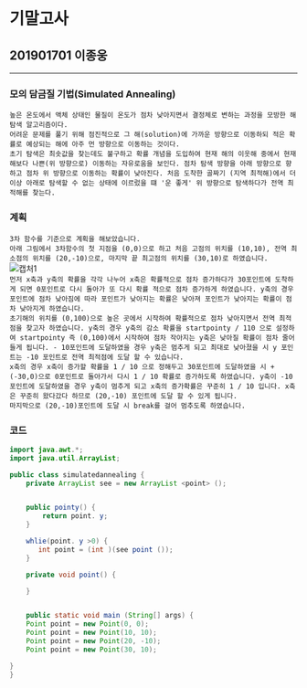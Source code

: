 

# 기말고사  

## 201901701 이종웅  

---  
### 모의 담금질 기법(Simulated Annealing)  

`높은 온도에서 액체 상태인 물질이 온도가 점차 낮아지면서 결정체로 변하는 과정을 모방한 해 탐색 알고리즘이다.`  
`어려운 문제를 풀기 위해 점진적으로 그 해(solution)에 가까운 방향으로 이동하되 적은 확률로 예상되는 해에 아주 먼 방향으로 이동하는 것이다.`  
`초기 탐색은 최솟값을 찾는데도 불구하고 확률 개념을 도입하여 현재 해의 이웃해 중에서 현재 해보다 나쁜(위 방향으로) 이동하는 자유로움을 보인다. 점차 탐색 방향을 아래 방향으로 향하고 점차 위 방향으로 이동하는 확률이 낮아진다. 처음 도착한 골짜기 (지역 최적해)에서 더 이상 아래로 탐색할 수 없는 상태에 이르렀을 떄 '운 좋게' 위 방향으로 탐색하다가 전역 최적해를 찾는다.`  

### 계획

`3차 함수를 기준으로 계획을 해보았습니다.`  
`아래 그림에서 3차함수의 첫 지점을 (0,0)으로 하고 처음 고점의 위치를 (10,10), 전역 최소점의 위치를 (20,-10)으로, 마지막 끝 최고점의 위치를 (30,10)로 하였습니다.`  
![캡처1](https://user-images.githubusercontent.com/80937145/121676697-e69d6000-caef-11eb-8805-2cde384cc0e5.PNG)  
`먼저 x축과 y축의 확률을 각각 나누어 x축은 확률적으로 점차 증가하다가 30포인트에 도착하게 되면 0포인트로 다시 돌아가 또 다시 확률 적으로 점차 증가하게 하였습니다. y축의 경우 포인트에 점차 낮아짐에 따라 포인트가 낮아지는 확률은 낮아져 포인트가 낮아지는 확률이 점차 낮아지게 하였습니다.`  
`초기해의 위치를 (0,100)으로 높은 곳에서 시작하여 확률적으로 점차 낮아지면서 전역 최적점을 찾고자 하였습니다. y축의 경우 y축의 감소 확률을 startpointy / 110 으로 설정하여 startpointy 즉 (0,100)에서 시작하여 점차 작아지는 y축은 낮아질 확률이 점차 줄어들게 됩니다. - 10포인트에 도달하였을 경우 y축은 멈추게 되고 최대로 낮아졌을 시 y 포인트는 -10 포인트로 전역 최적점에 도달 할 수 있습니다. `  
`x축의 경우 x축이 증가할 확률을 1 / 10 으로 정해두고 30포인트에 도달하였을 시 +(-30,0)으로 0포인트로 돌아가서 다시 1 / 10 확률로 증가하도록 하였습니다. y축이 -10 포인트에 도달하였을 경우 y축이 멈추게 되고 x축의 증가확률은 꾸준히 1 / 10 입니다. x축은 꾸준히 왔다갔다 하므로 (20,-10) 포인트에 도달 할 수 있게 됩니다.`  
`마지막으로 (20,-10)포인트에 도달 시 break를 걸어 멈추도록 하였습니다.`  


 

### 코드

```java
import java.awt.*;
import java.util.ArrayList;

public class simulatedannealing {
    private ArrayList see = new ArrayList <point> ();


    public pointy() {
        return point. y;
    }

    whlie(point. y >0) {
       int point = (int )(see point ());
    }

    private void point() {

    }


    public static void main (String[] args) {
    Point point = new Point(0, 0);
    Point point = new Point(10, 10);
    Point point = new Point(20, -10);
    Point point = new Point(30, 10);

}
}
```
